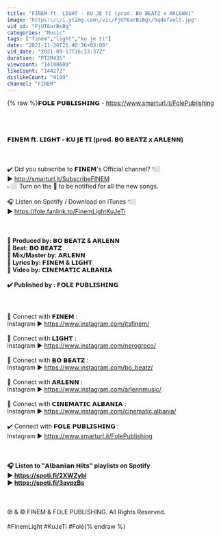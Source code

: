 ```yaml
---
title: "FINEM ft. LIGHT - KU JE TI (prod. BO BEATZ x ARLENN)"
image: "https:\/\/i.ytimg.com\/vi\/FjUT6arBsBg\/hqdefault.jpg"
vid_id: "FjUT6arBsBg"
categories: "Music"
tags: ["finem","light","ku je ti"]
date: "2021-11-20T21:40:36+03:00"
vid_date: "2021-09-17T16:33:37Z"
duration: "PT2M43S"
viewcount: "14180609"
likeCount: "144272"
dislikeCount: "4189"
channel: "FINEM"
---
```

{% raw %}𝗙𝗢𝗟𝗘 𝗣𝗨𝗕𝗟𝗜𝗦𝗛𝗜𝗡𝗚 - <a rel="nofollow" target="blank" href="https://www.smarturl.it/FolePublishing">https://www.smarturl.it/FolePublishing</a><br /><br />____________________________<br /><br /><br />𝗙𝗜𝗡𝗘𝗠 𝗳𝘁. 𝗟𝗜𝗚𝗛𝗧 - 𝗞𝗨 𝗝𝗘 𝗧𝗜 (𝗽𝗿𝗼𝗱. 𝗕𝗢 𝗕𝗘𝗔𝗧𝗭 𝘅 𝗔𝗥𝗟𝗘𝗡𝗡)<br /><br />____________________________<br /><br />✔️ Did you subscribe to 𝗙𝗜𝗡𝗘𝗠's Official channel? 👇🏼<br />►  <a rel="nofollow" target="blank" href="http://smarturl.it/SubscribeFINEM">http://smarturl.it/SubscribeFINEM</a><br />👉🏼 Turn on the 🔔 to be notified for all the new songs.<br /><br />🎧 Listen on Spotify / Download on iTunes 👇🏼<br />► <a rel="nofollow" target="blank" href="https://fole.fanlink.to/FinemLightKuJeTi">https://fole.fanlink.to/FinemLightKuJeTi</a><br /><br />____________________________<br /><br />🎵 Produced by: 𝗕𝗢 𝗕𝗘𝗔𝗧𝗭 &amp; 𝗔𝗥𝗟𝗘𝗡𝗡<br />🎵 Beat: 𝗕𝗢 𝗕𝗘𝗔𝗧𝗭<br />🎵 Mix/Master by: 𝗔𝗥𝗟𝗘𝗡𝗡<br />🎵 Lyrics by: 𝗙𝗜𝗡𝗘𝗠 &amp; 𝗟𝗜𝗚𝗛𝗧<br />🎥 Video by: 𝗖𝗜𝗡𝗘𝗠𝗔𝗧𝗜𝗖 𝗔𝗟𝗕𝗔𝗡𝗜𝗔<br /><br />✔️ Published by : 𝗙𝗢𝗟𝗘 𝗣𝗨𝗕𝗟𝗜𝗦𝗛𝗜𝗡𝗚<br /><br />____________________________<br /><br />🎤 Connect with 𝗙𝗜𝗡𝗘𝗠 :<br />Instagram ► <a rel="nofollow" target="blank" href="https://www.instagram.com/itsfinem/">https://www.instagram.com/itsfinem/</a><br /><br />🎤 Connect with 𝗟𝗜𝗚𝗛𝗧 :<br />Instagram ► <a rel="nofollow" target="blank" href="https://www.instagram.com/nerogreco/">https://www.instagram.com/nerogreco/</a><br /><br />🎵 Connect with 𝗕𝗢 𝗕𝗘𝗔𝗧𝗭 :<br />Instagram ► <a rel="nofollow" target="blank" href="https://www.instagram.com/bo_beatz/">https://www.instagram.com/bo_beatz/</a><br /><br />🎵 Connect with 𝗔𝗥𝗟𝗘𝗡𝗡 :<br />Instagram ► <a rel="nofollow" target="blank" href="https://www.instagram.com/arlennmusic/">https://www.instagram.com/arlennmusic/</a><br /><br />🎥 Connect with 𝗖𝗜𝗡𝗘𝗠𝗔𝗧𝗜𝗖 𝗔𝗟𝗕𝗔𝗡𝗜𝗔 :<br />Instagram ► <a rel="nofollow" target="blank" href="https://www.instagram.com/cinematic.albania/">https://www.instagram.com/cinematic.albania/</a><br /><br />✔️ Connect with 𝗙𝗢𝗟𝗘 𝗣𝗨𝗕𝗟𝗜𝗦𝗛𝗜𝗡𝗚 :<br />Instagram ► <a rel="nofollow" target="blank" href="https://www.smarturl.it/FolePublishing">https://www.smarturl.it/FolePublishing</a><br /><br />____________________________<br /><br />🎧 Listen to &quot;𝗔𝗹𝗯𝗮𝗻𝗶𝗮𝗻 𝗛𝗶𝘁𝘀&quot; playlists on Spotify<br />► <a rel="nofollow" target="blank" href="https://spoti.fi/2XWZybl">https://spoti.fi/2XWZybl</a><br />► <a rel="nofollow" target="blank" href="https://spoti.fi/3avpzBs">https://spoti.fi/3avpzBs</a> <br /><br />____________________________<br /><br />℗ &amp; © FINEM &amp; FOLE PUBLISHING. All Rights Reserved.<br /><br />#FinemLight #KuJeTi #Folé{% endraw %}
